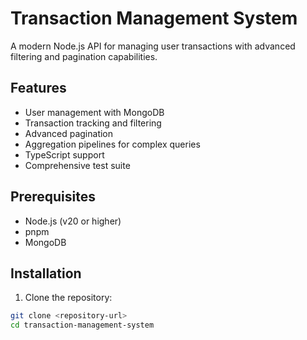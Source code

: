 # Transaction Management System



A modern Node.js API for managing user transactions with advanced filtering and pagination capabilities.

## Features

- User management with MongoDB
- Transaction tracking and filtering
- Advanced pagination
- Aggregation pipelines for complex queries
- TypeScript support
- Comprehensive test suite

## Prerequisites

- Node.js (v20 or higher)
- pnpm
- MongoDB

## Installation

1. Clone the repository:
```bash
git clone <repository-url>
cd transaction-management-system